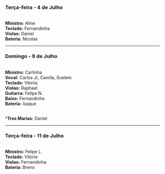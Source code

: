 ### Terça-feira - 4 de Julho
<br/> **Ministro:** Aline
<br/> **Teclado:** Fernandinha
<br/> **Violao:** Daniel
<br/> **Bateria:** Nicolas

---
### Domingo - 9 de Julho
<br/> **Ministro:** Carlinha
<br/> **Vocal:** Carlos Jr, Camila, Suelem
<br/> **Teclado:** Vitoria
<br/> **Violao:** Raphael
<br/> **Guitarra:** Felipe N.
<br/> **Baixo:** Fernandinha
<br/> **Bateria:** Isaque

<br/> ***Tres Marias:** Daniel

---
### Terça-feira - 11 de Julho
<br/> **Ministro:** Felipe L.
<br/> **Teclado:** Vitoria
<br/> **Violao:** Fernandinha
<br/> **Bateria:** Breno

